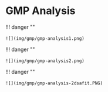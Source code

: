 # GMP Analysis


!!! danger ""

    ![](img/gmp/gmp-analysis1.png)
    

!!! danger ""

    ![](img/gmp/gmp-analysis2.png)
    

!!! danger ""

    ![](img/gmp/gmp-analysis-2dsafit.PNG)
    
